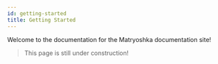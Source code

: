 ```yaml
---
id: getting-started
title: Getting Started
---
```


Welcome to the documentation for the Matryoshka documentation site!

> This page is still under construction!
